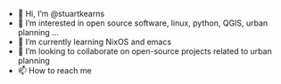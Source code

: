 - 👋 Hi, I’m @stuartkearns
- 👀 I’m interested in open source software, linux, python, QGIS, urban planning ...
- 🌱 I’m currently learning NixOS and emacs
- 💞️ I’m looking to collaborate on open-source projects related to urban planning 
- 📫 How to reach me 

<!---
stuartkearns/stuartkearns is a ✨ special ✨ repository because its `README.md` (this file) appears on your GitHub profile.
You can click the Preview link to take a look at your changes.
--->
